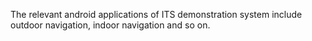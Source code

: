 The relevant android applications of ITS demonstration system include outdoor navigation, indoor navigation and so on.
